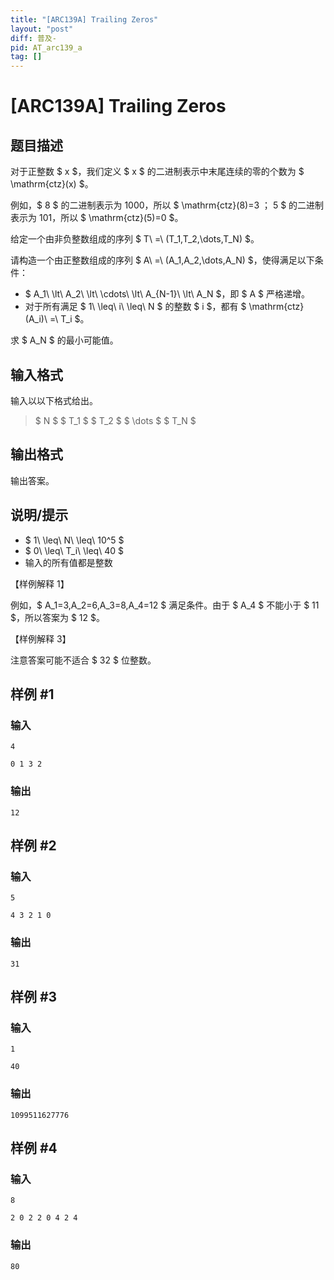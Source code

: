 ```yaml
---
title: "[ARC139A] Trailing Zeros"
layout: "post"
diff: 普及-
pid: AT_arc139_a
tag: []
---
```


# [ARC139A] Trailing Zeros

## 题目描述

对于正整数 $ x $，我们定义 $ x $ 的二进制表示中末尾连续的零的个数为 $ \mathrm{ctz}(x) $。

例如，$ 8 $ 的二进制表示为 1000，所以 $ \mathrm{ctz}(8)=3 $；$ 5 $ 的二进制表示为 101，所以 $ \mathrm{ctz}(5)=0 $。

给定一个由非负整数组成的序列 $ T\ =\ (T_1,T_2,\dots,T_N) $。

请构造一个由正整数组成的序列 $ A\ =\ (A_1,A_2,\dots,A_N) $，使得满足以下条件：
- $ A_1\ \lt\ A_2\ \lt\ \cdots\ \lt\ A_{N-1}\ \lt\ A_N $，即 $ A $ 严格递增。
- 对于所有满足 $ 1\ \leq\ i\ \leq\ N $ 的整数 $ i $，都有 $ \mathrm{ctz}(A_i)\ =\ T_i $。

求 $ A_N $ 的最小可能值。

## 输入格式

输入以以下格式给出。
> $ N $ $ T_1 $ $ T_2 $ $ \dots $ $ T_N $

## 输出格式

输出答案。

## 说明/提示

- $ 1\ \leq\ N\ \leq\ 10^5 $
- $ 0\ \leq\ T_i\ \leq\ 40 $
- 输入的所有值都是整数

【样例解释 1】

例如，$ A_1=3,A_2=6,A_3=8,A_4=12 $ 满足条件。由于 $ A_4 $ 不能小于 $ 11 $，所以答案为 $ 12 $。

【样例解释 3】

注意答案可能不适合 $ 32 $ 位整数。

## 样例 #1

### 输入

```
4
0 1 3 2
```

### 输出

```
12
```

## 样例 #2

### 输入

```
5
4 3 2 1 0
```

### 输出

```
31
```

## 样例 #3

### 输入

```
1
40
```

### 输出

```
1099511627776
```

## 样例 #4

### 输入

```
8
2 0 2 2 0 4 2 4
```

### 输出

```
80
```

